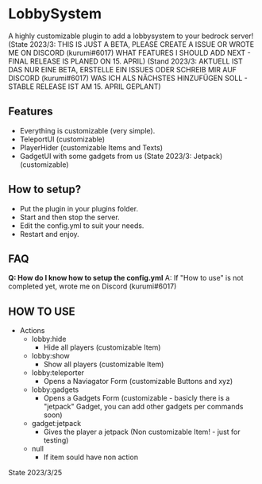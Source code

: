 # LobbySystem
A highly customizable plugin to add a lobbysystem to your bedrock server!
(State 2023/3: THIS IS JUST A BETA, PLEASE CREATE A ISSUE OR WROTE ME ON DISCORD (kurumi#6017) WHAT FEATURES I SHOULD ADD NEXT - FINAL RELEASE IS PLANED ON 15. APRIL)
(Stand 2023/3: AKTUELL IST DAS NUR EINE BETA, ERSTELLE EIN ISSUES ODER SCHREIB MIR AUF DISCORD (kurumi#6017) WAS ICH ALS NÄCHSTES HINZUFÜGEN SOLL - STABLE RELEASE IST AM 15. APRIL GEPLANT)

## Features

- Everything is customizable (very simple).
- TeleportUI (customizable)
- PlayerHider (customizable Items and Texts)
- GadgetUI with some gadgets from us (State 2023/3: Jetpack)(customizable)


## How to setup?

- Put the plugin in your plugins folder.
- Start and then stop the server.
- Edit the config.yml to suit your needs.
- Restart and enjoy.


## FAQ

**Q: How do I know how to setup the config.yml**
A: If "How to use" is not completed yet, wrote me on Discord (kurumi#6017)


## HOW TO USE

- Actions
  - lobby:hide
    - Hide all players (customizable Item)
  - lobby:show
    - Show all players (customizable Item)
  - lobby:teleporter
    - Opens a Naviagator Form (customizable Buttons and xyz)
  - lobby:gadgets
    - Opens a Gadgets Form (customizable - basicly there is a "jetpack" Gadget, you can add other gadgets per commands soon)
  - gadget:jetpack
    - Gives the player a jetpack (Non customizable Item! - just for testing)
  - null
    - If item sould have non action

State 2023/3/25
